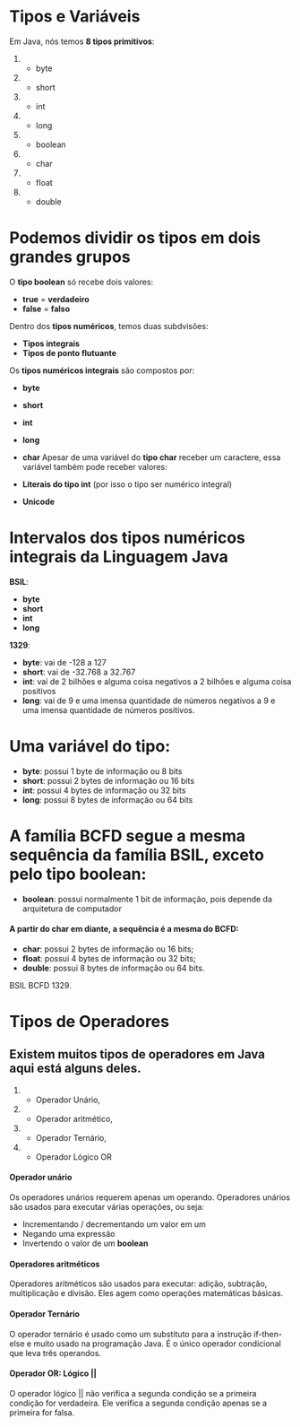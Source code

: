 # Tipos e Variáveis

Em Java, nós temos **8 tipos primitivos**:

 1. - byte
2. -  short
3. -   int
4. -   long
5. -   boolean
6. -   char
7. -   float
8. -   double

# Podemos dividir os tipos em dois grandes grupos

O  **tipo boolean**  só recebe dois valores:

-   **true**  = **verdadeiro**
-   **false** = **falso**

Dentro dos  **tipos numéricos**, temos duas subdvisões:

-   **Tipos integrais**
-   **Tipos de ponto flutuante**

Os  **tipos numéricos integrais**  são compostos por:

-   **byte**
-   **short**
-   **int**
-   **long**
-   **char**
Apesar de uma variável do  **tipo char**  receber um caractere, essa variável também pode receber valores:

-   **Literais do tipo int**  (por isso o tipo ser numérico integral)
-   **Unicode**

# Intervalos dos tipos numéricos integrais da Linguagem Java

**BSIL**:

-   **byte**
-   **short**
-   **int**
-   **long**

**1329**:

-   **byte**: vai de -128 a 127
-   **short**: vai de -32.768 a 32.767
-   **int**: vai de 2 bilhões e alguma coisa negativos a 2 bilhões e alguma coisa positivos
-   **long**: vai de 9 e uma imensa quantidade de números negativos a 9 e uma imensa 	quantidade de números positivos.

# Uma variável do tipo:

-   **byte**: possui 1 byte de informação ou 8 bits
-   **short**: possui 2 bytes de informação ou 16 bits
-   **int**: possui 4 bytes de informação ou 32 bits
-   **long**: possui 8 bytes de informação ou 64 bits

# A família BCFD segue a mesma sequência da família BSIL, exceto pelo tipo boolean:

-   **boolean**: possui normalmente 1 bit de informação, pois depende da arquitetura de computador
#### A partir do char em diante, a sequência é a mesma do BCFD:
-   **char**: possui 2 bytes de informação ou 16 bits;
-   **float**: possui 4 bytes de informação ou 32 bits;
-   **double**: possui 8 bytes de informação ou 64 bits.

BSIL BCFD 1329.

# Tipos de Operadores
## Existem muitos tipos de operadores em Java aqui está alguns deles.

1. -   Operador Unário,
 2. -   Operador aritmético,
 3. -  Operador Ternário,
 4. - Operador Lógico OR

#### Operador unário
Os operadores unários requerem apenas um operando. Operadores unários são usados para executar várias operações, ou seja:

-   Incrementando / decrementando um valor em um
-   Negando uma expressão
-   Invertendo o valor de um **boolean**

#### Operadores aritméticos

Operadores aritméticos são usados para executar: adição, subtração, multiplicação e divisão. Eles agem como operações matemáticas básicas.

####  Operador Ternário
O operador ternário é usado como um substituto para a instrução if-then-else e muito usado na programação Java. É o único operador condicional que leva três operandos.

####  Operador OR: Lógico ||
O operador lógico || não verifica a segunda condição se a primeira condição for verdadeira. Ele verifica a segunda condição apenas se a primeira for falsa.